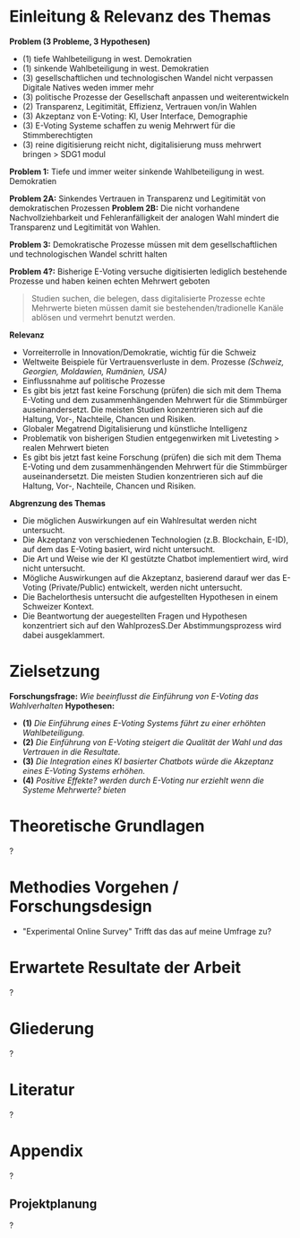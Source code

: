 # Einleitung & Relevanz des Themas
**Problem (3 Probleme, 3 Hypothesen)**
- (1) tiefe Wahlbeteiligung in west. Demokratien
- (1) sinkende Wahlbeteiligung in west. Demokratien
- (3) gesellschaftlichen und technologischen Wandel nicht verpassen
Digitale Natives weden immer mehr
- (3) politische Prozesse der Gesellschaft anpassen und weiterentwickeln
- (2) Transparenz, Legitimität, Effizienz, Vertrauen von/in Wahlen
- (3) Akzeptanz von E-Voting:
KI, User Interface, Demographie
- (3) E-Voting Systeme schaffen zu wenig Mehrwert für die Stimmberechtigten
- (3) reine digitisierung reicht nicht, digitalisierung muss mehrwert bringen > SDG1 modul

**Problem 1:** Tiefe und immer weiter sinkende Wahlbeteiligung in west. Demokratien

**Problem 2A:** Sinkendes Vertrauen in Transparenz und Legitimität von demokratischen Prozessen
**Problem 2B:** Die nicht vorhandene Nachvollziehbarkeit und Fehleranfälligkeit der analogen Wahl mindert die Transparenz und Legitimität von Wahlen.

**Problem 3:** Demokratische Prozesse müssen mit dem gesellschaftlichen und technologischen Wandel schritt halten

**Problem 4?:** Bisherige E-Voting versuche digitisierten lediglich bestehende Prozesse und haben keinen echten Mehrwert geboten

> Studien suchen, die belegen, dass digitalisierte Prozesse echte Mehrwerte bieten müssen damit sie bestehenden/tradionelle Kanäle ablösen und vermehrt benutzt werden.

**Relevanz**
- Vorreiterrolle in Innovation/Demokratie, wichtig für die Schweiz
- Weltweite Beispiele für Vertrauensverluste in dem. Prozesse *(Schweiz, Georgien, Moldawien, Rumänien, USA)*
- Einflussnahme auf politische Prozesse
- Es gibt bis jetzt fast keine Forschung (prüfen) die sich mit dem Thema E-Voting und dem zusammenhängenden Mehrwert für die Stimmbürger auseinandersetzt. Die meisten Studien konzentrieren sich auf die Haltung, Vor-, Nachteile, Chancen und Risiken.
- Globaler Megatrend Digitalisierung und künstliche Intelligenz
- Problematik von bisherigen Studien entgegenwirken mit Livetesting > realen Mehrwert bieten
- Es gibt bis jetzt fast keine Forschung (prüfen) die sich mit dem Thema E-Voting und dem zusammenhängenden Mehrwert für die Stimmbürger auseinandersetzt. Die meisten Studien konzentrieren sich auf die Haltung, Vor-, Nachteile, Chancen und Risiken.

**Abgrenzung des Themas**
- Die möglichen Auswirkungen auf ein Wahlresultat werden nicht untersucht. 
- Die Akzeptanz von verschiedenen Technologien (z.B. Blockchain, E-ID), auf dem das E-Voting basiert, wird nicht untersucht. 
- Die Art und Weise wie der KI gestützte Chatbot implementiert wird, wird nicht untersucht.
- Mögliche Auswirkungen auf die Akzeptanz, basierend darauf wer das E-Voting (Private/Public) entwickelt, werden nicht untersucht. 
- Die Bachelorthesis untersucht die aufgestellten Hypothesen in einem Schweizer Kontext.
- Die Beantwortung der auegestellten Fragen und Hypothesen konzentriert sich auf den WahlprozesS.Der Abstimmungsprozess wird dabei ausgeklammert. 

# Zielsetzung
**Forschungsfrage:** *Wie beeinflusst die Einführung von E-Voting das Wahlverhalten*
**Hypothesen:**
- **(1)** *Die Einführung eines E-Voting Systems führt zu einer erhöhten Wahlbeteiligung.*
- **(2)** *Die Einführung von E-Voting steigert die Qualität der Wahl und das Vertrauen in die Resultate.* 
- **(3)** *Die Integration eines KI basierter Chatbots würde die Akzeptanz eines E-Voting Systems erhöhen.*
- **(4)** *Positive Effekte? werden durch E-Voting nur erziehlt wenn die Systeme Mehrwerte? bieten*

# Theoretische Grundlagen
?

# Methodies Vorgehen / Forschungsdesign
- "Experimental Online Survey" Trifft das das auf meine Umfrage zu?

# Erwartete Resultate der Arbeit
?

# Gliederung
?

# Literatur
?

# Appendix
?

## Projektplanung
?
